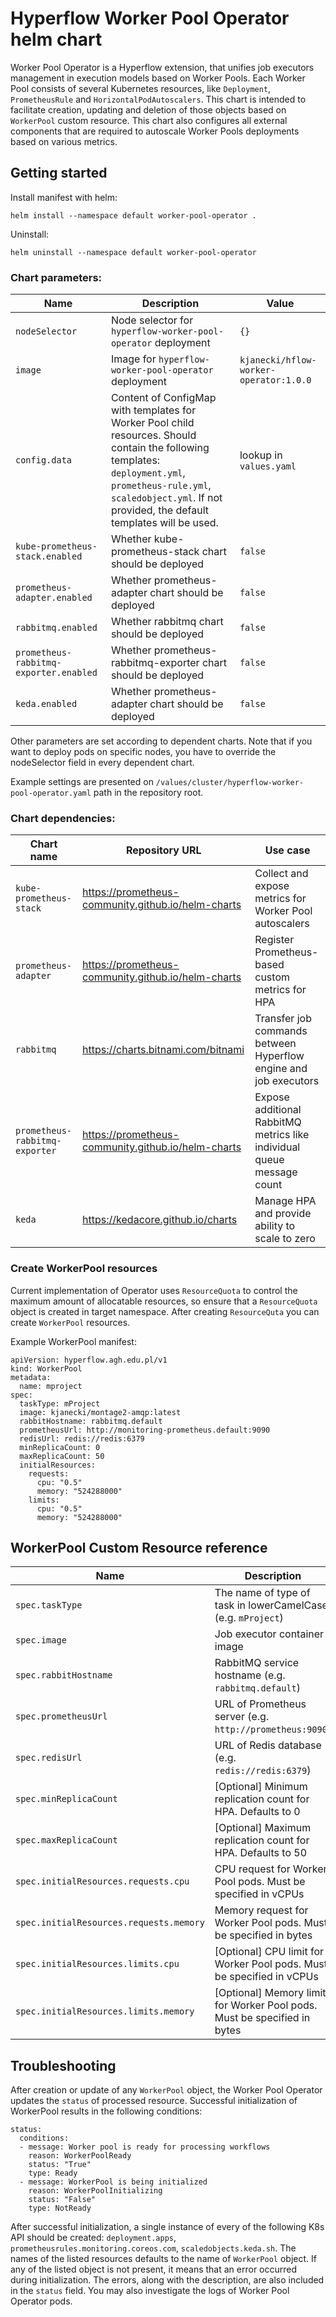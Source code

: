 # Hyperflow Worker Pool Operator helm chart

Worker Pool Operator is a Hyperflow extension, 
that unifies job executors management in execution models based on Worker Pools. 
Each Worker Pool consists of several Kubernetes resources, like `Deployment`, `PrometheusRule` and `HorizontalPodAutoscalers`.
This chart is intended to facilitate creation, updating and deletion of those objects based on `WorkerPool` custom resource.
This chart also configures all external components that are required to autoscale Worker Pools deployments
based on various metrics.

## Getting started

Install manifest with helm:
```
helm install --namespace default worker-pool-operator .
```
Uninstall:
```
helm uninstall --namespace default worker-pool-operator
```
### Chart parameters:

| Name                                   | Description                                                                                                                                                                                                                     | Value                                  |
|----------------------------------------|---------------------------------------------------------------------------------------------------------------------------------------------------------------------------------------------------------------------------------|----------------------------------------|
| `nodeSelector`                         | Node selector for `hyperflow-worker-pool-operator` deployment                                                                                                                                                                   | `{}`                                   |
| `image`                                | Image for `hyperflow-worker-pool-operator` deployment                                                                                                                                                                           | `kjanecki/hflow-worker-operator:1.0.0` |
| `config.data`                          | Content of ConfigMap with templates for Worker Pool child resources. Should contain the following templates: `deployment.yml`, `prometheus-rule.yml`, `scaledobject.yml`. If not provided, the default templates will be used.  | lookup in `values.yaml`                |                               
| `kube-prometheus-stack.enabled`        | Whether kube-prometheus-stack chart should be deployed                                                                                                                                                                          | `false`                                |    
| `prometheus-adapter.enabled`           | Whether prometheus-adapter chart should be deployed                                                                                                                                                                             | `false`                                |    
| `rabbitmq.enabled`                     | Whether rabbitmq chart should be deployed                                                                                                                                                                                       | `false`                                |    
| `prometheus-rabbitmq-exporter.enabled` | Whether prometheus-rabbitmq-exporter chart should be deployed                                                                                                                                                                   | `false`                                |    
| `keda.enabled`                         | Whether prometheus-adapter chart should be deployed                                                                                                                                                                             | `false`                                |    

Other parameters are set according to dependent charts. Note that if you want to deploy pods on specific nodes, you have to override
the nodeSelector field in every dependent chart.

Example settings are presented on `/values/cluster/hyperflow-worker-pool-operator.yaml` path in the repository root.

### Chart dependencies:
| Chart name                     | Repository URL                                      | Use case                                                               |
|--------------------------------|-----------------------------------------------------|------------------------------------------------------------------------|
| `kube-prometheus-stack`        | https://prometheus-community.github.io/helm-charts  | Collect and expose metrics for Worker Pool autoscalers                 |
| `prometheus-adapter`           | https://prometheus-community.github.io/helm-charts  | Register Prometheus-based custom metrics for HPA                       |
| `rabbitmq`                     | https://charts.bitnami.com/bitnami                  | Transfer job commands between Hyperflow engine and job executors       |
| `prometheus-rabbitmq-exporter` | https://prometheus-community.github.io/helm-charts  | Expose additional RabbitMQ metrics like individual queue message count |
| `keda`                         | https://kedacore.github.io/charts                   | Manage HPA and provide ability to scale to zero                        |

### Create WorkerPool resources

Current implementation of Operator uses `ResourceQuota` to control the maximum amount of allocatable resources, so ensure that a `ResourceQuota` object is created in target namespace. After creating `ResourceQuta` you can create `WorkerPool` resources.

Example WorkerPool manifest:
```
apiVersion: hyperflow.agh.edu.pl/v1
kind: WorkerPool
metadata:
  name: mproject
spec:
  taskType: mProject
  image: kjanecki/montage2-amqp:latest
  rabbitHostname: rabbitmq.default
  prometheusUrl: http://monitoring-prometheus.default:9090
  redisUrl: redis://redis:6379
  minReplicaCount: 0
  maxReplicaCount: 50
  initialResources:
    requests:
      cpu: "0.5"
      memory: "524288000"
    limits:
      cpu: "0.5"
      memory: "524288000"
```

## WorkerPool Custom Resource reference

| Name                                    | Description                                                              |
|-----------------------------------------|--------------------------------------------------------------------------|
| `spec.taskType`                         | The name of type of task in lowerCamelCase (e.g. `mProject`)             |
| `spec.image`                            | Job executor container image                                             |
| `spec.rabbitHostname`                   | RabbitMQ service hostname (e.g. `rabbitmq.default`)                      |
| `spec.prometheusUrl`                    | URL of Prometheus server (e.g.  `http://prometheus:9090`)                |
| `spec.redisUrl`                         | URL of Redis database (e.g. `redis://redis:6379`)                        |
| `spec.minReplicaCount`                  | [Optional] Minimum replication count for HPA. Defaults to 0              |
| `spec.maxReplicaCount`                  | [Optional] Maximum replication count for HPA. Defaults to 50             |
| `spec.initialResources.requests.cpu`    | CPU request for Worker Pool pods. Must be specified in vCPUs             |
| `spec.initialResources.requests.memory` | Memory request for Worker Pool pods. Must be specified in bytes          |
| `spec.initialResources.limits.cpu`      | [Optional] CPU limit for Worker Pool pods. Must be specified in vCPUs    |
| `spec.initialResources.limits.memory`   | [Optional] Memory limit for Worker Pool pods. Must be specified in bytes |

## Troubleshooting

After creation or update of any `WorkerPool` object, the Worker Pool Operator updates the `status` of processed resource. 
Successful initialization of WorkerPool results in the following conditions:
```
status:
  conditions:
  - message: Worker pool is ready for processing workflows
    reason: WorkerPoolReady
    status: "True"
    type: Ready
  - message: WorkerPool is being initialized
    reason: WorkerPoolInitializing
    status: "False"
    type: NotReady
```

After successful initialization, a single instance of every of the following K8s API should be created: `deployment.apps`, `prometheusrules.monitoring.coreos.com`, `scaledobjects.keda.sh`.
The names of the listed resources defaults to the name of `WorkerPool` object. If any of the listed object is not present,
it means that an error occurred during initialization. The errors, along with the description, are also included in the `status` field. 
You may also investigate the logs of Worker Pool Operator pods.
 
